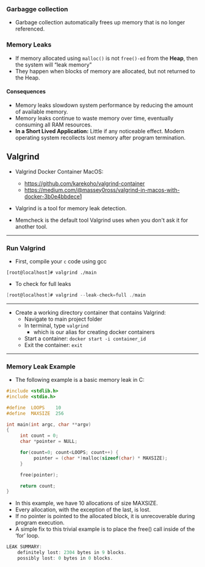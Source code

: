 ### Garbagge collection

- Garbage collection automatically frees up memory that is no longer referenced.

### Memory Leaks

- If memory allocated using ```malloc()``` is not ```free()-ed``` from the **Heap**, then the system will “leak memory”
- They happen when blocks of memory are allocated, but not returned to the Heap.
#### Consequences
- Memory leaks slowdown system performance by reducing the amount of available memory.
- Memory leaks continue to waste memory over time, eventually consuming all RAM resources.
- **In a Short Lived Application:** Little if any noticeable effect. Modern operating system recollects lost memory after program termination.


## Valgrind

- Valgrind Docker Container MacOS:
  - https://github.com/karekoho/valgrind-container
  - https://medium.com/@massey0ross/valgrind-in-macos-with-docker-3b0e4bbdece1

- Valgrind is a tool for memory leak detection.
- Memcheck is the default tool Valgrind uses when you don't ask it for another tool.
--- 
### Run Valgrind
- First, compile your ```c``` code using gcc
```text
[root@localhost]# valgrind ./main
```
- To check for full leaks
```c
[root@localhost]# valgrind --leak-check=full ./main
```
---
- Create a working directory container that contains Valgrind:
  - Navigate to main project folder
  - In terminal, type ```valgrind```
    - which is our alias for creating docker containers
  - Start a container: ```docker start -i container_id```
  - Exit the container: ```exit``` 

--- 
### Memory Leak Example
- The following example is a basic memory leak in C:


```c
#include <stdlib.h>
#include <stdio.h>

#define  LOOPS    10
#define  MAXSIZE  256

int main(int argc, char **argv)
{
     int count = 0;
     char *pointer = NULL;

     for(count=0; count<LOOPS; count++) {
          pointer = (char *)malloc(sizeof(char) * MAXSIZE);
     }

     free(pointer);

     return count;
}
```
- In this example, we have 10 allocations of size MAXSIZE.
- Every allocation, with the exception of the last, is lost.
- If no pointer is pointed to the allocated block, it is unrecoverable during program execution.
- A simple fix to this trivial example is to place the free() call inside of the ‘for’ loop.

```c
LEAK SUMMARY:
    definitely lost: 2304 bytes in 9 blocks.
    possibly lost: 0 bytes in 0 blocks.
```